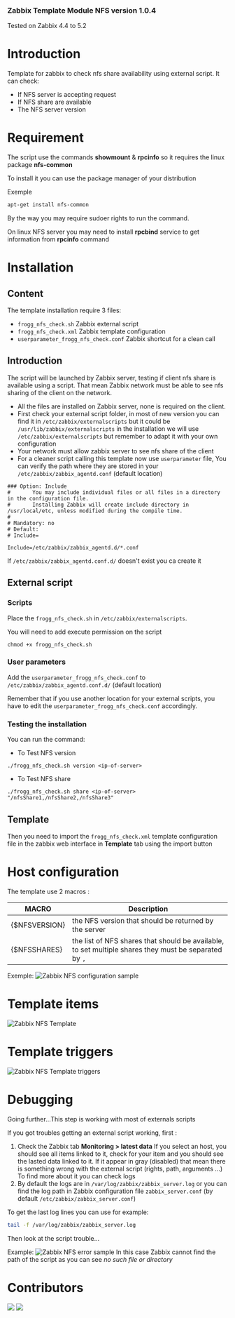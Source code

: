 ### Zabbix Template Module NFS version 1.0.4

Tested on Zabbix 4.4 to 5.2

# Introduction
Template for zabbix to check nfs share availability using external script.
It can check:
* If NFS server is accepting request
* If NFS share are available
* The NFS server version

# Requirement
The script use the commands **showmount** & **rpcinfo** so it requires the linux package **nfs-common**

To install it you can use the package manager of your distribution

Exemple
```bash
apt-get install nfs-common
```
By the way you may require sudoer rights to run the command.

On linux NFS server you may need to install **rpcbind** service to get information from **rpcinfo** command

# Installation

## Content
The template installation require 3 files:
* `frogg_nfs_check.sh` Zabbix external script
* `frogg_nfs_check.xml` Zabbix template configuration
* `userparameter_frogg_nfs_check.conf` Zabbix shortcut for a clean call

## Introduction

The script will be launched by Zabbix server, testing if client nfs share is available using a script.
That mean Zabbix network must be able to see nfs sharing of the client on the network.

* All the files are installed on Zabbix server, none is required on the client.
* First check your external script folder, in most of new version you can find it in `/etc/zabbix/externalscripts` but it could be `/usr/lib/zabbix/externalscripts`
in the installation we will use `/etc/zabbix/externalscripts` but remember to adapt it with your own configuration
* Your network must allow zabbix server to see nfs share of the client
* For a cleaner script calling this template now use `userparameter` file, You can verify the path where  they are stored in your `/etc/zabbix/zabbix_agentd.conf` (default location)
```
### Option: Include
#       You may include individual files or all files in a directory in the configuration file.
#       Installing Zabbix will create include directory in /usr/local/etc, unless modified during the compile time.
#
# Mandatory: no
# Default:
# Include=

Include=/etc/zabbix/zabbix_agentd.d/*.conf
```
If `/etc/zabbix/zabbix_agentd.conf.d/` doesn't exist you ca create it 

## External script

### Scripts

Place the `frogg_nfs_check.sh` in `/etc/zabbix/externalscripts`. 

You will need to add execute permission on the script
```console
chmod +x frogg_nfs_check.sh 
```

### User parameters

Add the `userparameter_frogg_nfs_check.conf` to `/etc/zabbix/zabbix_agentd.conf.d/` (default location) 

Remember that if you use another location for your external scripts, you have to edit the `userparameter_frogg_nfs_check.conf` accordingly.

### Testing the installation

You can run the command:
- To Test NFS version
```
./frogg_nfs_check.sh version <ip-of-server>
```
- To Test NFS share
```
./frogg_nfs_check.sh share <ip-of-server> "/nfsShare1,/nfsShare2,/nfsShare3"
```
## Template

Then you need to import the `frogg_nfs_check.xml` template configuration file in the zabbix web interface in **Template** tab using the import button

# Host configuration
The template use 2 macros :

MACRO | Description
----- | -----------
{$NFSVERSION} | the NFS version that should be returned by the server
{$NFSSHARES} | the list of NFS shares that should be available, to set multiple shares they must be separated by `,` 

Exemple:
![Zabbix NFS configuration sample](https://tool.frogg.fr/upload/github/zabbix-nfs/macros-1.0.4.png)

# Template items
![Zabbix NFS Template](https://tool.frogg.fr/upload/github/zabbix-nfs/items-1.0.4.png)

# Template triggers
![Zabbix NFS Template triggers](https://tool.frogg.fr/upload/github/zabbix-nfs/triggers-1.0.4.png)

# Debugging

Going further...This step is working with most of externals scripts

If you got troubles getting an external script working, first :
1. Check the Zabbix tab **Monitoring > latest data**
If you select an host, you should see all items linked to it, check for your item and you should see the lasted data linked to it.
If it appear in gray (disabled) that mean there is something wrong with the external script (rights, path, arguments ...)
To find more about it you can check logs
2. By default the logs are in `/var/log/zabbix/zabbix_server.log` or you can find the log path in Zabbix configuration file `zabbix_server.conf` (by default `/etc/zabbix/zabbix_server.conf`)

To get the last log lines you can use for example:
```bash
tail -f /var/log/zabbix/zabbix_server.log
```
Then look at the script trouble...

Example:
![Zabbix NFS error sample](https://tool.frogg.fr/upload/github/zabbix-nfs/error.png)
In this case Zabbix cannot find the path of the script as you can see *no such file or directory*

# Contributors
[![](https://avatars.githubusercontent.com/u/3765812?s=50&u=a377d0b319be56f5917f500be1ea24f2610324c7&v=4)](https://github.com/FroggDev)
[![](https://avatars.githubusercontent.com/u/48913164?s=50&u=a148e291f87278136cbbcd1a303911a2bd7777d2&v=4)](https://github.com/SiKreuz)

